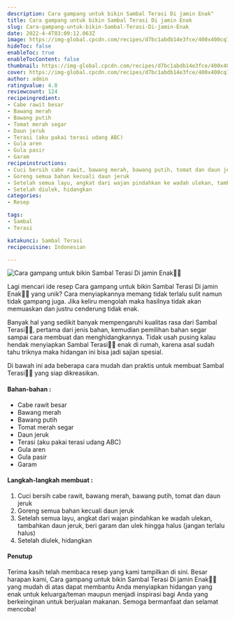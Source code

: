 ```yaml
---
description: Cara gampang untuk bikin Sambal Terasi Di jamin Enak"
title: Cara gampang untuk bikin Sambal Terasi Di jamin Enak
slug: Cara-gampang-untuk-bikin-Sambal-Terasi-Di-jamin-Enak
date: 2022-4-4T03:09:12.063Z
image: https://img-global.cpcdn.com/recipes/d7bc1abdb14e3fce/400x400cq70/photo.jpg
hideToc: false
enableToc: true
enableTocContent: false
thumbnail: https://img-global.cpcdn.com/recipes/d7bc1abdb14e3fce/400x400cq70/photo.jpg
cover: https://img-global.cpcdn.com/recipes/d7bc1abdb14e3fce/400x400cq70/photo.jpg
author: admin
ratingvalue: 4.8
reviewcount: 124
recipeingredient:
- Cabe rawit besar
- Bawang merah
- Bawang putih
- Tomat merah segar
- Daun jeruk
- Terasi (aku pakai terasi udang ABC)
- Gula aren
- Gula pasir
- Garam
recipeinstructions:
- Cuci bersih cabe rawit, bawang merah, bawang putih, tomat dan daun jeruk
- Goreng semua bahan kecuali daun jeruk
- Setelah semua layu, angkat dari wajan pindahkan ke wadah ulekan, tambahkan daun jeruk, beri garam dan ulek hingga halus (jangan terlalu halus)
- Setelah diulek, hidangkan
categories:
- Resep

tags:
- Sambal
- Terasi

katakunci: Sambal Terasi
recipecuisine: Indonesian

---
```


![Cara gampang untuk bikin Sambal Terasi Di jamin Enak👩‍🍳](https://img-global.cpcdn.com/recipes/d7bc1abdb14e3fce/400x400cq70/photo.jpg)

Lagi mencari ide resep Cara gampang untuk bikin Sambal Terasi Di jamin Enak👩‍🍳 yang unik? Cara menyiapkannya memang tidak terlalu sulit namun tidak gampang juga. Jika keliru mengolah maka hasilnya tidak akan memuaskan dan justru cenderung tidak enak.

Banyak hal yang sedikit banyak mempengaruhi kualitas rasa dari Sambal Terasi👩‍🍳, pertama dari jenis bahan, kemudian pemilihan bahan segar sampai cara membuat dan menghidangkannya. Tidak usah pusing kalau hendak menyiapkan Sambal Terasi👩‍🍳 enak di rumah, karena asal sudah tahu triknya maka hidangan ini bisa jadi sajian spesial.

Di bawah ini ada beberapa cara mudah dan praktis untuk membuat Sambal Terasi👩‍🍳 yang siap dikreasikan.

<!--inarticleads1-->

#### Bahan-bahan :

- Cabe rawit besar
- Bawang merah
- Bawang putih
- Tomat merah segar
- Daun jeruk
- Terasi (aku pakai terasi udang ABC)
- Gula aren
- Gula pasir
- Garam

<!--inarticleads2-->

#### Langkah-langkah membuat :

1. Cuci bersih cabe rawit, bawang merah, bawang putih, tomat dan daun jeruk
1. Goreng semua bahan kecuali daun jeruk
1. Setelah semua layu, angkat dari wajan pindahkan ke wadah ulekan, tambahkan daun jeruk, beri garam dan ulek hingga halus (jangan terlalu halus)
1. Setelah diulek, hidangkan

#### Penutup

Terima kasih telah membaca resep yang kami tampilkan di sini. Besar harapan kami, Cara gampang untuk bikin Sambal Terasi Di jamin Enak👩‍🍳 yang mudah di atas dapat membantu Anda menyiapkan hidangan yang enak untuk keluarga/teman maupun menjadi inspirasi bagi Anda yang berkeinginan untuk berjualan makanan. Semoga bermanfaat dan selamat mencoba!